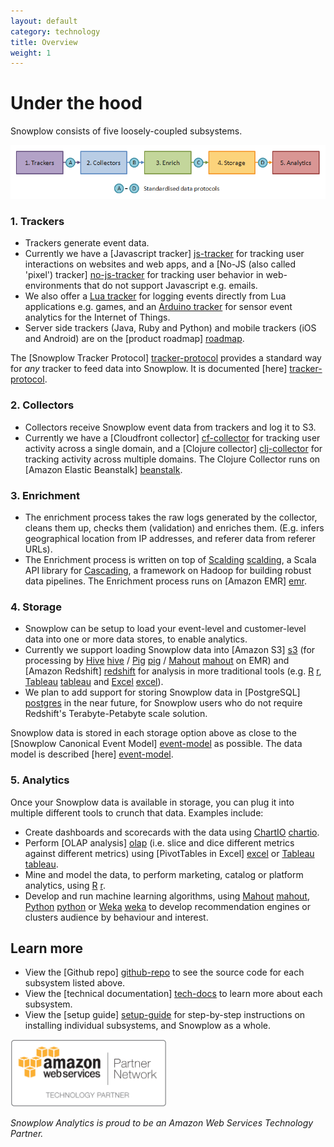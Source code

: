 ```yaml
---
layout: default
category: technology
title: Overview
weight: 1
---
```


# Under the hood

Snowplow consists of five loosely-coupled subsystems.

![architecture][architecture]

### 1. Trackers

* Trackers generate event data.
* Currently we have a [Javascript tracker] [js-tracker] for tracking user interactions on websites and web apps, and a [No-JS (also called 'pixel') tracker] [no-js-tracker] for tracking user behavior in web-environments that do not support Javascript e.g. emails. 
* We also offer a [Lua tracker][lua-tracker] for logging events directly from Lua applications e.g. games, and an [Arduino tracker][arduino-tracker] for sensor event analytics for the Internet of Things.
* Server side trackers (Java, Ruby and Python) and mobile trackers (iOS and Android) are on the [product roadmap] [roadmap].

The [Snowplow Tracker Protocol] [tracker-protocol] provides a standard way for *any* tracker to feed data into Snowplow. It is documented [here] [tracker-protocol].

### 2. Collectors

* Collectors receive Snowplow event data from trackers and log it to S3.
* Currently we have a [Cloudfront collector] [cf-collector] for tracking user activity across a single domain, and a [Clojure collector] [clj-collector] for tracking activity across multiple domains. The Clojure Collector runs on [Amazon Elastic Beanstalk] [beanstalk].

### 3. Enrichment

* The enrichment process takes the raw logs generated by the collector, cleans them up, checks them (validation) and enriches them. (E.g. infers geographical location from IP addresses, and referer data from referer URLs).
* The Enrichment process is written on top of [Scalding] [scalding], a Scala API library for [Cascading][cascading], a framework on Hadoop for building robust data pipelines. The Enrichment process runs on [Amazon EMR] [emr].

### 4. Storage

* Snowplow can be setup to load your event-level and customer-level data into one or more data stores, to enable analytics.
* Currently we support loading Snowplow data into [Amazon S3] [s3] (for processing by [Hive] [hive] / [Pig] [pig] / [Mahout] [mahout] on EMR) and [Amazon Redshift] [redshift] for analysis in more traditional tools (e.g. [R] [r], [Tableau] [tableau] and [Excel] [excel]). 
* We plan to add support for storing Snowplow data in [PostgreSQL] [postgres] in the near future, for Snowplow users who do not require Redshift's Terabyte-Petabyte scale solution.

Snowplow data is stored in each storage option above as close to the [Snowplow Canonical Event Model] [event-model] as possible. The data model is described [here] [event-model].

### 5. Analytics

Once your Snowplow data is available in storage, you can plug it into multiple different tools to crunch that data. Examples include:

* Create dashboards and scorecards with the data using [ChartIO] [chartio].
* Perform [OLAP analysis] [olap] (i.e. slice and dice different metrics against different metrics) using [PivotTables in Excel] [excel] or [Tableau] [tableau].
* Mine and model the data, to perform marketing, catalog or platform analytics, using [R] [r].
* Develop and run machine learning algorithms, using [Mahout] [mahout], [Python] [python] or [Weka] [weka] to develop recommendation engines or clusters audience by behaviour and interest.

## Learn more

* View the [Github repo] [github-repo] to see the source code for each subsystem listed above.
* View the [technical documentation] [tech-docs] to learn more about each subsystem.
* View the [setup guide] [setup-guide] for step-by-step instructions on installing individual subsystems, and Snowplow as a whole.

<img src="/static/img/APN_Standard_Technology_Partner.png" title="Amazon Web Services Technology Partner" width="250" />

*Snowplow Analytics is proud to be an Amazon Web Services Technology Partner.*


[js-tracker]: https://github.com/snowplow/snowplow/tree/master/1-trackers/javascript-tracker
[no-js-tracker]: https://github.com/snowplow/snowplow/tree/master/1-trackers/no-js-tracker
[cf-collector]: https://github.com/snowplow/snowplow/tree/master/2-collectors/cloudfront-collector
[clj-collector]: https://github.com/snowplow/snowplow/tree/master/2-collectors/clojure-collector

[scalding]: https://github.com/twitter/scalding
[cascading]: http://www.cascading.org/
[chartio]: https://github.com/snowplow/snowplow/wiki/Setting-up-ChartIO-to-visualize-Snowplow-data
[tableau]: https://github.com/snowplow/snowplow/wiki/Setting-up-Tableau-to-analyze-your-Snowplow-data
[excel]: https://github.com/snowplow/snowplow/wiki/Setting-up-Excel-to-analyze-Snowplow-data
[r]: https://github.com/snowplow/snowplow/wiki/Setting-up-R-to-perform-more-sophisticated-analysis-on-your-Snowplow-data
[weka]: http://weka.pentaho.com/
[mahout]: http://mahout.apache.org/
[python]: http://scikit-learn.org/stable/
[hive]: http://hive.apache.org/
[pig]: http://pig.apache.org/
[redshift]: http://aws.amazon.com/redshift/
[ice]: http://www.infobright.org/
[s3]: http://aws.amazon.com/s3/
[redshift]: http://aws.amazon.com/redshift/

[github-repo]: http://github.com/snowplow/snowplow
[snowplow-wiki]: http://github.com/snowplow/snowplow/wiki
[setup-guide]: https://github.com/snowplow/snowplow/wiki/Setting-up-Snowplow
[tech-docs]: https://github.com/snowplow/snowplow/wiki/Snowplow%20technical%20documentation
[architecture]: /static/img/technical-architecture.png
[lua-tracker]: https://github.com/snowplow/snowplow-lua-tracker
[arduino-tracker]: https://github.com/snowplow/snowplow-arduino-tracker
[olap]: /analytics/tools-and-techniques/converting-snowplow-data-into-a-format-suitable-for-olap.html
[roadmap]: https://github.com/snowplow/snowplow/wiki/Product-roadmap

[tracker-protocol]: https://github.com/snowplow/snowplow/wiki/snowplow-tracker-protocol
[event-model]: https://github.com/snowplow/snowplow/wiki/canonical-event-model
[beanstalk]: http://aws.amazon.com/elasticbeanstalk/
[emr]: http://aws.amazon.com/elasticmapreduce/
[postgres]: http://www.postgresql.org/